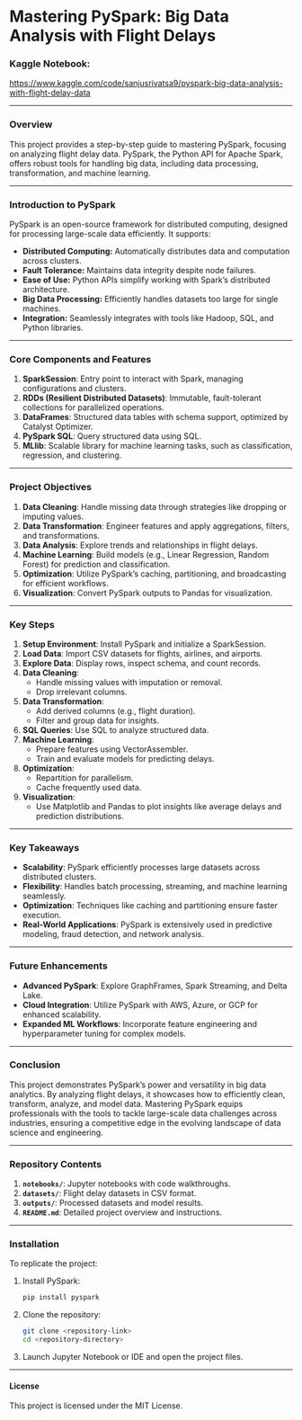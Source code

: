 # **Mastering PySpark: Big Data Analysis with Flight Delays**

### Kaggle Notebook:
https://www.kaggle.com/code/sanjusrivatsa9/pyspark-big-data-analysis-with-flight-delay-data

---

### **Overview**

This project provides a step-by-step guide to mastering PySpark, focusing on analyzing flight delay data. PySpark, the Python API for Apache Spark, offers robust tools for handling big data, including data processing, transformation, and machine learning.

---

### **Introduction to PySpark**

PySpark is an open-source framework for distributed computing, designed for processing large-scale data efficiently. It supports:

- **Distributed Computing:** Automatically distributes data and computation across clusters.
- **Fault Tolerance:** Maintains data integrity despite node failures.
- **Ease of Use:** Python APIs simplify working with Spark’s distributed architecture.
- **Big Data Processing:** Efficiently handles datasets too large for single machines.
- **Integration:** Seamlessly integrates with tools like Hadoop, SQL, and Python libraries.

---

### **Core Components and Features**

1. **SparkSession**: Entry point to interact with Spark, managing configurations and clusters.
2. **RDDs (Resilient Distributed Datasets)**: Immutable, fault-tolerant collections for parallelized operations.
3. **DataFrames**: Structured data tables with schema support, optimized by Catalyst Optimizer.
4. **PySpark SQL**: Query structured data using SQL.
5. **MLlib**: Scalable library for machine learning tasks, such as classification, regression, and clustering.

---

### **Project Objectives**

1. **Data Cleaning**: Handle missing data through strategies like dropping or imputing values.
2. **Data Transformation**: Engineer features and apply aggregations, filters, and transformations.
3. **Data Analysis**: Explore trends and relationships in flight delays.
4. **Machine Learning**: Build models (e.g., Linear Regression, Random Forest) for prediction and classification.
5. **Optimization**: Utilize PySpark’s caching, partitioning, and broadcasting for efficient workflows.
6. **Visualization**: Convert PySpark outputs to Pandas for visualization.

---

### **Key Steps**

1. **Setup Environment**: Install PySpark and initialize a SparkSession.
2. **Load Data**: Import CSV datasets for flights, airlines, and airports.
3. **Explore Data**: Display rows, inspect schema, and count records.
4. **Data Cleaning**:
   - Handle missing values with imputation or removal.
   - Drop irrelevant columns.
5. **Data Transformation**:
   - Add derived columns (e.g., flight duration).
   - Filter and group data for insights.
6. **SQL Queries**: Use SQL to analyze structured data.
7. **Machine Learning**:
   - Prepare features using VectorAssembler.
   - Train and evaluate models for predicting delays.
8. **Optimization**:
   - Repartition for parallelism.
   - Cache frequently used data.
9. **Visualization**:
   - Use Matplotlib and Pandas to plot insights like average delays and prediction distributions.

---

### **Key Takeaways**

- **Scalability**: PySpark efficiently processes large datasets across distributed clusters.
- **Flexibility**: Handles batch processing, streaming, and machine learning seamlessly.
- **Optimization**: Techniques like caching and partitioning ensure faster execution.
- **Real-World Applications**: PySpark is extensively used in predictive modeling, fraud detection, and network analysis.

---

### **Future Enhancements**

- **Advanced PySpark**: Explore GraphFrames, Spark Streaming, and Delta Lake.
- **Cloud Integration**: Utilize PySpark with AWS, Azure, or GCP for enhanced scalability.
- **Expanded ML Workflows**: Incorporate feature engineering and hyperparameter tuning for complex models.

---

### **Conclusion**

This project demonstrates PySpark’s power and versatility in big data analytics. By analyzing flight delays, it showcases how to efficiently clean, transform, analyze, and model data. Mastering PySpark equips professionals with the tools to tackle large-scale data challenges across industries, ensuring a competitive edge in the evolving landscape of data science and engineering.

---

### **Repository Contents**

1. **`notebooks/`**: Jupyter notebooks with code walkthroughs.
2. **`datasets/`**: Flight delay datasets in CSV format.
3. **`outputs/`**: Processed datasets and model results.
4. **`README.md`**: Detailed project overview and instructions.

---

### **Installation**

To replicate the project:

1. Install PySpark:  
   ```bash
   pip install pyspark
   ```

2. Clone the repository:  
   ```bash
   git clone <repository-link>
   cd <repository-directory>
   ```

3. Launch Jupyter Notebook or IDE and open the project files.

---

#### **License**

This project is licensed under the MIT License.
